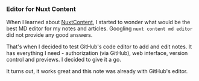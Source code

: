 ### Editor for Nuxt Content

When I learned about [NuxtContent](https://content.nuxtjs.org/), I started to wonder what would be the best MD editor for my notes and articles. Googling `nuxt content md editor` did not provide any good answers.

That's when I decided to test GitHub's code editor to add and edit notes. It has everything I need - authorization (via GitHub), web interface, version control and previews. I decided to give it a go.

It turns out, it works great and this note was already with GitHub's editor.
